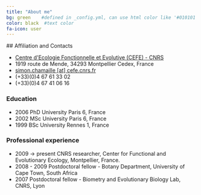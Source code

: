 ```yaml
---
title: "About me"
bg: green    #defined in _config.yml, can use html color like '#010101'
color: black  #text color
fa-icon: user
---
```


## Affiliation and Contacts

<ul class="fa-ul">
<li><i class="fa-li fa fa-home text-white"></i><a href="http://www.cefe.cnrs.fr/">Centre d'Ecologie Fonctionnelle et Evolutive (CEFE) - CNRS</a></li>
<li>
1919 route de Mende, 34293 Montpellier Cedex, France</li>
<li><i class="fa-li fa fa-at text-white"></i> <a href="mailto:simon.chamaille_at_cefe.cnrs.fr">simon.chamaille [at] cefe.cnrs.fr</a></li>
<li><i class="fa-li fa fa-phone text-white"></i>(+33)(0)4 67 61 33 02</li>
<li><i class="fa-li fa fa-fax text-white"></i>(+33)(0)4 67 41 06 16</li>
</ul>


### Education

+ 2006 PhD University Paris 6, France
+ 2002 MSc University Paris 6, France
+ 1999 BSc University Rennes 1, France

### Professional experience

+ 2009 -> present CNRS researcher, Center for Functional and Evolutionary Ecology, Montpellier, France.
+ 2008 - 2009 Postdoctoral fellow - Botany Department, University of Cape Town, South Africa
+ 2007 Postdoctoral fellow - Biometry and Evolutionary Biology Lab, CNRS, Lyon 








